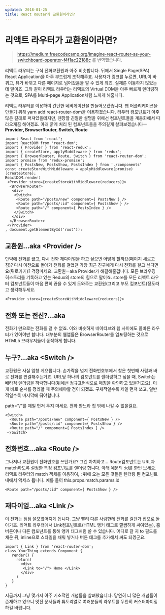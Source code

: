 ```yaml
---
updated: 2018-01-25
title: React Router가 교환원이라면?
---
```


# 리액트 라우터가 교환원이라면?

> https://medium.freecodecamp.org/imagine-react-router-as-your-switchboard-operator-f4f1ac22188c 를 번역했습니다.

리액트 라우터는 구식 전화교환원과 아주 비슷합니다. 뒤에서 Single Page(SPA) React Application을 아주 부드럽게 조작해주죠. 사용자가 링크를 누르면, URL이 바뀌고, 뷰가 바뀌고 다른 페이지로 넘어갔음을 알 수 있게 되죠. 실제론 이동하지 않았는데 말이죠. 그와 같이 리액트 라우터는 리액트의 Virtual DOM을 아주 빠르게 렌더링하는 것으로, SPA를 Multi-page Application처럼 느끼게 해줍니다.

리액트 라우터를 이용하여 간단한 네비게이션을 만들어보겠습니다. 웹 어플리케이션을 만들기 위해  yarn add react-router-dom을 이용하겠습니다. 라우터 컴포넌트가 아주 많은 갈래로 퍼져있을테지만, 젠장할 친절한 설명을 위해선 컴포넌트들을 계층화해서 따라오게끔 해야겠죠. 아래 굵게 처리 된 컴포넌트들을 주의깊게 살펴보겠습니다ㅡ**Provider, BrowserRouter, Switch, Route**

    import React from 'react';
    import ReactDOM from 'react-dom';
    import { Provider } from 'react-redux';
    import { createStore, applyMiddleware } from 'redux';
    import { BrowserRouter, Route, Switch } from 'react-router-dom';
    import promise from 'redux-promise';
    import { PostsNew, PostsShow, PostsIndex } from './components'
    const createStoreWithMiddleware = applyMiddleware(promise)(createStore);
    ReactDOM.render(
     <Provider store={createStoreWithMiddleware(reducers)}>
      <BrowserRouter>
       <div>
        <Switch>
         <Route path="/posts/new" component={ PostsNew } />
         <Route path="/posts/:id" component={ PostsShow } />
         <Route path="/" component={ PostsIndex } />
        </Switch>
       </div>
      </BrowserRouter>
     </Provider>
    , document.getElementById('root'));

## 교환원...aka \<Provider />

만약에 전화를 끊고, 다시 전화 재다이얼을 하고 싶으면 어떻게 할까요(페이지 새로고침)? 다시 이전으로 돌아가 전화를 걸었던 가장 최근 친구에게 다시 전화를 걸고 싶다면요(뒤로가기)? 걱정마세요. 교환원ㅡaka Provider가 해결해줄겁니다. 모든 브라우징 히스토리를 기록하고 있는 Redux의 store의 힘으로 말이죠. store를 모든 리액트 라우터 컴포넌트들이 마음 편히 끊을 수 있게 도와주는 교환원(그리고 부모 컴포넌트)정도라고 생각해두세요.

    <Provider store={createStoreWithMiddleware(reducers)}>



## 전화 또는 전신?...aka <BrowserRouter />

전화기 만으로는 전화를 걸 수 없죠. 이와 비슷하게 네이티브와 웹 사이에도 올바른 라우터가 있어야만 합니다. 대부분의 웹앱들은 BrowserRouter를 임포팅하는 것으로 HTML5 브라우저들이 동작하게 합니다.

## 누구?…aka \<Switch />

교환원은 사실 엄청 게으릅니다. 손가락을 넘겨 전화번호부에서 찾은 첫번째 사람과 바로 전화를 연결해주는거죠. URL당 하나의 컴포넌트를 렌더링하고 싶을 때, Switch는 배타적 렌더링을 허락합니다(뒤에선 정규표현식으로 매칭을 확인하고 있을거고요). 이게 바로 순서를 정리할 때 주의해야할 점이 되겠죠. 구체적일수록 제일 먼저 쓰고, 일반적일수록 마지막에 둬야합니다.

 path="/"를 제일 먼저 두지 마세요. 전화 받느라 집 밖에 나갈 수 없을걸요.

    <Switch>
      <Route path="/posts/new" component={ PostsNew } />
      <Route path="/posts/:id" component={ PostsShow } />
      <Route path="/" component={ PostsIndex } />
     </Switch>



## 전화번호...aka \<Route />

그나저나 교환원이 전화번호를 쓰던가요? 그건 차치하고... Route컴포넌트는 URL과 match하도록 설정한 특정 컴포넌트를 렌더링 합니다. 아래 예문의 :id를 한번 보세요. 리액트 라우터의 match 객체를 이용하여, : 뒤에 오는 모든 것들은 렌더링 된 컴포넌트 내에서 액세스 됩니다. 예를 들어 this.props.match.params.id

    <Route path="/posts/:id" component={ PostsShow } />

## 재다이얼...aka \<Link />

이 전화는 점점 쓸모없어지게 됩니다. 그냥 빨리 다른 사람한테 전화를 걸던가 집으로 돌아가죠. 리액트 라우터에서 Link컴포넌트로(HTML 앵커 태그로 깔쌈하게 싸여있는), 홈 버튼이나 다른 컴포넌트를 통해 앵커 태그처럼 쓸 수 있습니다. 어디로 갈 지 to 필드를 채운 뒤, inline으로 스타일을 채워 넣거나 버튼 태그를 추가해서 싸도 되겠군요.

    import { Link } from 'react-router-dom';
    class YourThing extends Component {
       render() {
         return(
           <div>
            <Link to="/"> Home </Link>
           </div>
         )
       }
    }

지금까지 그냥 몇가지 아주 기초적인 개념들을 살펴봤습니다. 당연히 더 많은 개념들이 존재하고 있으니 멋진 문서들과 튜토리얼로 여러분들의 라우트를 무한히 커스터마이징하길 바랍니다. 




